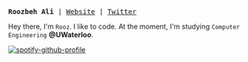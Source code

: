<p>
<pre>
<strong>Roozbeh Ali</strong> | <a href="https://roozbehali.com/">Website</a> | <a href="https://twitter.com/_roozbehali">Twitter</a>
</pre>
</p>


<div>
  
  Hey there, I'm `Rooz`. I like to code. At the moment, I'm studying `Computer Engineering` __@UWaterloo__.
</div>

[![spotify-github-profile](https://spotify-github-profile.vercel.app/api/view?uid=vtuzyimbs6xxl75x73yo2tom2&cover_image=true&theme=natemoo-re&show_offline=false&background_color=000000&interchange=false&bar_color=e08300&bar_color_cover=false)](https://open.spotify.com/user/vtuzyimbs6xxl75x73yo2tom2)
